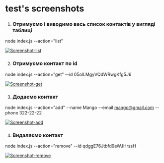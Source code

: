 # test's screenshots 

1. ### Отримуємо і виводимо весь список контактів у вигляді таблиці
node index.js --action="list"

<a href="https://ibb.co/RHRYj47"><img src="https://i.ibb.co/q1T7JFx/Screenshot-list.png" alt="Screenshot-list"></a>

2. ### Отримуємо контакт по id
node index.js --action="get" --id 05olLMgyVQdWRwgKfg5J6

<a href="https://ibb.co/gTbh1tX"><img src="https://i.ibb.co/6PcLhDp/Screenshot-get.png" alt="Screenshot-get"></a>

3. ### Додаємо контакт
node index.js --action="add" --name Mango --email mango@gmail.com --phone 322-22-22

<a href="https://ibb.co/wNgTgbb"><img src="https://i.ibb.co/7JCHCTT/Screenshot-add.png" alt="Screenshot-add"></a>

4. ### Видаляємо контакт
node index.js --action="remove" --id qdggE76Jtbfd9eWJHrssH

<a href="https://ibb.co/d5TQFmk"><img src="https://i.ibb.co/LZFCmN9/Screenshot-remove.png" alt="Screenshot-remove"></a>
